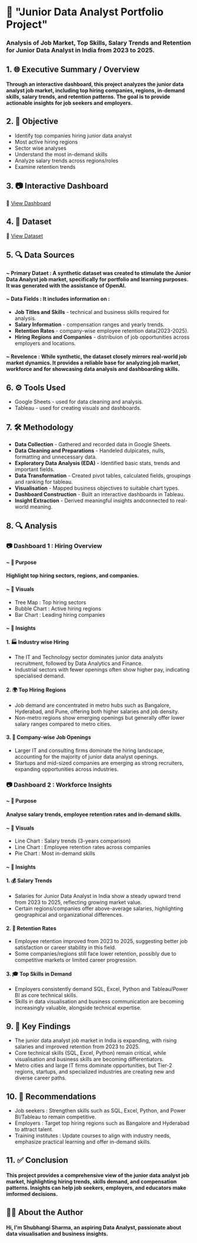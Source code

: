 # 📝 "Junior Data Analyst Portfolio Project"
### Analysis of Job Market, Top Skills, Salary Trends and Retention for Junior Data Analyst in India from 2023 to 2025.
## 1. 🌐 Executive Summary / Overview
#### Through an interactive dashboard, this project analyzes the junior data analyst job market, including top hiring companies, regions, in-demand skills, salary trends, and retention patterns. The goal is to provide actionable insights for job seekers and employers.
## 2. 🎯 Objective
 - Identify top companies hiring junior data analyst
 - Most active hiring regions
 - Sector wise analyses
 - Understand the most in-demand skills
 - Analyze salary trends across regions/roles
 - Examine retention trends
## 3. 📷 Interactive Dashboard
🔗  [ View Dashboard ](https://public.tableau.com/views/JuniorDataAnalystsMarketAnalysis/Dashboard1)
## 4. 📁 Dataset
🔗  [ View Dataset ](https://github.com/Shubhangi04673/JuniorDataAnalystsProject/blob/main/Junior_Data_Analyst_Hiring_Trends_2023-2025%20-%20DA%202023-2025%20(6).csv)
## 5. 🔍 Data Sources
#### ~ **Primary Dataet** : A synthetic dataset was created to stimulate the Junior Data Analyst job market, specifically for portfolio and learning purposes. It was generated with the assistance of OpenAI.
#### ~ **Data Fields** : It includes information on :
- **Job Titles and Skills** - technical and business skills required for analysis.
- **Salary Information** - compensation ranges and yearly trends.
- **Retention Rates** - company-wise employee retention data(2023-2025).
- **Hiring Regions and Companies** - distribuion of job opportunities across employers and locations.
#### ~ **Revelence** : While synthetic, the dataset closely mirrors real-world job market dynamics. It provides a reliable base for analyzing job market, workforce and for showcasing data analysis and dashboarding skills.
## 6. ⚙️ Tools Used
- Google Sheets - used for data cleaning and analysis.
- Tableau - used for creating visuals and dashboards.
## 7. 🛠️ Methodology
- **Data Collection** - Gathered and recorded data in Google Sheets.
- **Data Cleaning and Preparations** - Handeled dulpicates, nulls, formatting and unnecessary data.
- **Exploratory Data Analysis (EDA)** - Identified basic stats, trends and important fields.
- **Data Transformation** - Created pivot tables, calculated fields, groupings and ranking for tableau.
- **Visualisation** - Mapped business objectives to suitable chart types. 
- **Dashboard Construction** - Built an interactive dashboards in Tableau.
- **Insight Extraction** - Derived meaningful insights andconnected to real-world meaning.
## 8. 🔍 Analysis
### 📷 Dashboard 1 : Hiring Overview
#### ~ 🎯 Purpose
#### Highlight top hiring sectors, regions, and companies.
#### ~ 🎨 Visuals
- Tree Map : Top hiring sectors
- Bubble Chart : Active hiring regions
- Bar Chart : Leading hiring companies
#### ~ 🔑 Insights
#### 1. 🏭 Industry wise Hiring
- The IT and Technology sector dominates junior data analysts recruitment, followed by Data Analytics and Finance.
- Industrial sectors with fewer openings often show higher pay, indicating specialised demand.
#### 2. 🌍 Top Hiring Regions
- Job demand are concentrated in metro hubs such as Bangalore, Hyderabad, and Pune, offering both higher salaries and job density.
- Non-metro regions show emerging openings but generally offer lower salary ranges compared to metro cities.
#### 3. 🏢 Company-wise Job Openings
- Larger IT and consulting firms dominate the hiring landscape, accounting for the majority of junior data analyst openings.
- Startups and mid-sized companies are emerging as strong recruiters, expanding opportunities across industries. 
### 📷 Dashboard 2 : Workforce Insights
#### ~ 🎯 Purpose
#### Analyse salary trends, employee retention rates and in-demand skills.
#### ~ 🎨 Visuals
- Line Chart : Salary trends (3-years comparison)
- Line Chart : Employee retention rates across companies
- Pie Chart : Most in-demand skills
#### ~ 🔑 Insights
#### 1. 💰 Salary Trends 
- Salaries for Junior Data Analyst in India show a steady upward trend from 2023 to 2025, reflecting growing market value.
- Certain regions/companies offer above-average salaries, highlighting geographical and organizational differences.
#### 2. 🔄 Retention Rates
- Employee retention improved from 2023 to 2025, suggesting better job satisfaction or career stability in this field.
- Some companies/regions still face lower retention, possibly due to competitive markets or limited career progression.
#### 3. 🎓 Top Skills in Demand
- Employers consistently demand SQL, Excel, Python and Tableau/Power BI as core technical skills.
- Skills in data visualisation and business communication are becoming increasingly valuable, alongside technical expertise.
## 9. 📌 Key Findings
- The junior data analyst job market in India is expanding, with rising salaries and improved retention from 2023 to 2025. 
- Core technical skills (SQL, Excel, Python) remain critical, while visualisation and business skills are becoming differentiators.
- Metro cities and large IT firms dominate opportunities, but Tier-2 regions, startups, and specialized industries are creating new and diverse career paths.
## 10. 📝 Recommendations
- Job seekers : Strengthen skills such as SQL, Excel, Python, and Power BI/Tableau to remain competitive.
- Employers : Target top hiring regions such as Bangalore and Hyderabad to attract talent.
- Training institutes : Update courses to align with industry needs, emphasize practical learning and offer in-demand skills.
## 11. ✅ Conclusion
#### This project provides a comprehensive view of the junior data analyst job market, highlighting hiring trends, skills demand, and compensation patterns. Insights can help job seekers, employers, and educators make imformed decisions.
## 🙋‍♀️ About the Author
#### Hi, I'm **Shubhangi Sharma**, an aspiring **Data Analyst**, passionate about data visualisation and business insights.



